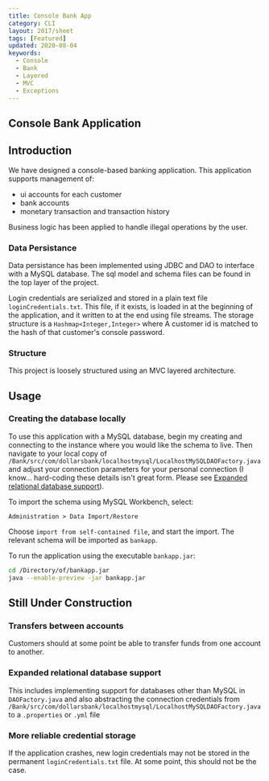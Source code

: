 ```yaml
---
title: Console Bank App
category: CLI
layout: 2017/sheet
tags: [Featured]
updated: 2020-08-04
keywords:
  - Console
  - Bank
  - Layered
  - MVC
  - Exceptions
---
```


Console Bank Application
---------------

## Introduction
We have designed a console-based banking application. This application supports management of: 
  - ui accounts for each customer
  - bank accounts
  - monetary transaction and transaction history

Business logic has been applied to handle illegal operations by the user.

### Data Persistance
Data persistance has been implemented using JDBC and DAO to interface with a MySQL database. The sql model and schema files can be found in the top layer of the project.

Login credentials are serialized and stored in a plain text file `loginCredentials.txt`. This file, if it exists, is loaded in at the beginning of the application, and it written to at the end using file streams. The storage structure is a `Hashmap<Integer,Integer>` where A customer id is matched to the hash of that customer's console password.

### Structure
This project is loosely structured using an MVC layered architecture.

## Usage

### Creating the database locally
To use this application with a MySQL database, begin my creating and connecting to the instance where you would like the schema to live. Then navigate to your local copy of `/Bank/src/com/dollarsbank/localhostmysql/LocalhostMySQLDAOFactory.java` and adjust your connection parameters for your personal connection (I know... hard-coding these details isn't great form. Please see [Expanded relational database support](#expanded-relational-database-support)).

To import the schema using MySQL Workbench, select:
```
Administration > Data Import/Restore
```
Choose `import from self-contained file`, and start the import. The relevant schema will be imported as `bankapp`.

To run the application using the executable `bankapp.jar`:
```bash
cd /Directory/of/bankapp.jar
java --enable-preview -jar bankapp.jar 
```

## Still Under Construction

### Transfers between accounts
Customers should at some point be able to transfer funds from one account to another.
### Expanded relational database support
This includes implementing support for databases other than MySQL in `DAOFactory.java` and also abstracting the connection credentials from `/Bank/src/com/dollarsbank/localhostmysql/LocalhostMySQLDAOFactory.java` to a `.properties` or `.yml` file
### More reliable credential storage
If the application crashes, new login credentials may not be stored in the permanent `loginCredentials.txt` file. At some point, this should not be the case.